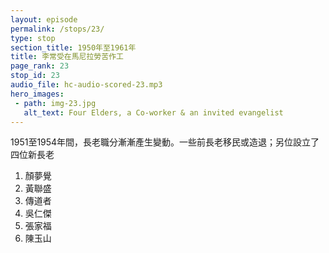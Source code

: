 ```yaml
---
layout: episode
permalink: /stops/23/
type: stop
section_title: 1950年至1961年
title: 李常受在馬尼拉勞苦作工
page_rank: 23
stop_id: 23
audio_file: hc-audio-scored-23.mp3
hero_images:
 - path: img-23.jpg
   alt_text: Four Elders, a Co-worker & an invited evangelist
---
```


<!-- Between 1951 and 1954, the eldership underwent gradual changes. Some older ones migrated or retired; four new elders were added (in photo). 

1. Gan Bong Kak
2. Hwang Lien Seng
3. Bakht Singh, an evangelist
4. Lucas Wu, a co-worker
5. Chang Ka Fu
6. Tan Giok San -->

<!---
title: 李常受在馬尼拉勞苦作工
-->
1951至1954年間，長老職分漸漸產生變動。一些前長老移民或造退；另位設立了四位新長老

1. 顏夢覺
2. 黃聯盛
3. 傳道者
4. 吳仁傑 
5. 張家福
6. 陳玉山


<!--- TRANSCRIPT
Between 1951 and 1954, under Brother Lee's leadership, the eldership in the church underwent gradual changes. Initially, two of the previous elders, namely Chang Pan and Liu Ai San, were retained, but Chang later migrated to Brazil, and Liu resigned due to old age.

Four new elders were added during this period: Hwang Lien Seng and Gan Bong Kak in 1951, and Tan Giok San and Chang Ka Fu in 1954. As adjustments were made to all services, the church became very active in preaching the gospel, resulting in an increasing number of people being saved.

1951至1954年間，召會的長老職分在李弟兄的帶領之下有所改變。以前的長老只保留兩位，即張藩和柳靄山。只是張弟兄後來移民巴西，而柳也以年老造退。

這段日子加進四位新長老。1951年加了黃連勝、顏夢覺，而1954年加了陳玉山和 張家福。一切事奉重新調整，積極向外，推廣福音，帶人得救。
-->